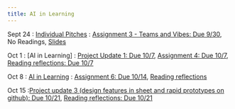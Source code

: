 ```yaml
---
title: AI in Learning
---
```


Sept 24
: [Individual Pitches](#)
  : [Assignment 3 - Teams and Vibes: Due 9/30](https://drive.google.com/drive/folders/1cGVwR8mfZ8AKx7_l31jhdnDPe5FJlVks?usp=drive_link), No Readings, [Slides](https://docs.google.com/presentation/d/1f9-Bl0oivjVkb9rCkiit9gcRJ7ARPe1kek9OBzP4vHY/edit?usp=sharing)

Oct 1
: [AI in Learning]
  : [Project Update 1: Due 10/7](https://drive.google.com/drive/folders/13RotIPRsCfTU1yTkhjsIiayvdLJbUr_N?usp=drive_link), [Assignment 4: Due 10/7](https://drive.google.com/drive/folders/1gDV0fFrBzELVWl_Shcy8PDNQCvVyq4Po?usp=drive_link), [Reading reflections: Due 10/7](https://forms.gle/i9m6SCPz3JDezm6o8)

Oct 8
: [AI in Learning](#)
  : [Assignment 6: Due 10/14](https://drive.google.com/drive/folders/1lnL8kJfupv4-aQXAtY42xghxrmac5VQ7?usp=drive_link), [Reading reflections](#)

Oct 15
:[Project update 3 (design features in sheet and rapid prototypes on github): Due 10/21](https://docs.google.com/spreadsheets/d/1IGY4QCPGbmT0puzAwr7rS8kd7DShKc5UKLdoyJtSbjc/edit?gid=770262995#gid=770262995), [Reading reflections: Due 10/21](https://forms.gle/vnL2HF3TD1q65jTG7)

<!-- March 11
: [Runtime Analysis](#)
  : [8.1](#), [8.2](#), [8.3](#), [8.4](#)
: **HW 2 due**{: .label .label-red }
 -->

 